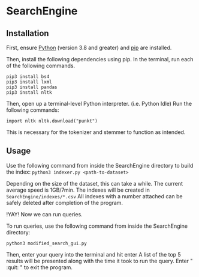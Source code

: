 # SearchEngine


## Installation
First, ensure [Python]([url](https://www.python.org/downloads/)) (version 3.8 and greater) and [pip](https://pip.pypa.io/en/stable/) are installed.

Then, install the following dependencies using pip. In the terminal, run each of the following commands.
```
pip3 install bs4
pip3 install lxml
pip3 install pandas
pip3 install nltk
```

Then, open up a terminal-level Python interpreter. (i.e. Python Idle)
Run the following commands:

`import nltk
nltk.download("punkt")`

This is necessary for the tokenizer and stemmer to function as intended.

## Usage
Use the following command from inside the SearchEngine directory to build the index:
`python3 indexer.py <path-to-dataset>`

Depending on the size of the dataset, this can take a while. The current average speed is 1GB/7min.
The indexes will be created in `SearchEngine/indexes/*.csv`
All indexes with a number attached can be safely deleted after completion of the program.

!YAY! Now we can run queries.

To run queries, use the following command from inside the SearchEngine directory:

`python3 modified_search_gui.py`

Then, enter your query into the terminal and hit enter
A list of the top 5 results will be presented along with the time it took to run the query.
Enter " :quit: " to exit the program.
